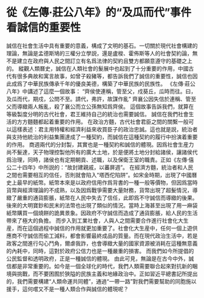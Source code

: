 # 從《左傳·莊公八年》的“及瓜而代”事件看誠信的重要性
誠信在社會生活中具有重要的意義，構成了文明的基石。一切關於現代社會構建的理論，無論是孟德斯鳩的三權分立學説，還是盧梭、霍佈斯等人的社會契約論，無不是建立在政府與人民之間訂立有名爲法律的契約且雙方都願意遵守的基礎之上的。
縱觀人類曆史，誠信在人類社會的髮展中也起到了十分重要的作用，中國古代有很多典故和寓言故事，如曾子殺豬等，都告訴我們了誠信的重要性，誠信也因此成爲了中華民族傳承千年的優良美德，構築了中華民族的民族性。
《左傳·莊公八年》中講述了這麼一個故事：
“齊侯使連稱，管至父，戍葵丘，瓜時而往。曰，及瓜而代，期戍，公問不至。請代，弗許，故謀作亂”
齊襄公因失信於連稱、管至父而導緻兩人叛亂，殺了襄公而立公孫無知爲齊侯。
這個故事告訴我們，就算在等級製度分明的古代社會，君王維持自己的統治也需要誠信。
誠信在我們社會生活的方方麵麵都起着重要的作用。
在政治方麵，古代社會君臣之間的關繫一般可以這樣表述：君主用特權和經濟利益來收買臣子的政治忠誠。這也就是説，統治者與支持他統治的利益集團達成了一種契約，而誠信在這種契約的履行中扮演着重要的作用。
商週兩代的分封製，其實也是一種契約和誠信的體現。因爲社會生産力尚不髮達，天子物理控製他所有的廣大土地，於是便將土地分封給諸侯，讓諸侯代爲治理，同時，諸侯也有定期朝貢、述職，以及保衛王室的職責。正如《左傳·僖公二十四年》中所説的：“故封建親戚，以蕃屏週”。
在經濟方麵，統治者和人民之間也需要相互的信任，否則就會陷入“塔西佗陷阱”。如宋金時期，出現了中國曆史上最早的紙幣。紙幣本來是以政府信用作爲背書的一種一般等價物，但因爲當時貨幣與經濟理論的不成熟，以及因爲戰爭需要大量財務，貨幣出現了超髮情況，導緻了嚴重的通貨膨脹，紙幣在人民中失去了信任，此即爲不守誠信而導緻的後果。後來的大明寶鈔和民末的法幣也出現了類似的情況。當時上海甚至出現了用一麻袋紙幣購買一個燒餅的詭異景象。因政府不守誠信而造成了通貨膨脹，給人民的生活帶來了極大的負擔。
而步入到工業社會，人與人之間需要合作進行社會化大生産，而在這個過程中誠信的作用就更加重要了。社會化大生産中，任何一個上遊供應商不守誠信而偷工減料，都會影響最終成品的質量。而在現代政治生活中，若是政客之間進行勾心鬥角，爾虐我詐，也會導緻大量的國家資源被消耗在這種無意義的內耗中，同時，這對於政府公信力也是一種嚴重的損害。
而我們如今所提倡的公民監督和透明政府，正是一種誠信的體現。
由此可見，無論是在古今中外，誠信都是非常重要的。如今是一個全球化的時代，我們人類需要聯合起來對抗新的睏境與挑戰，而不要困囿於狹隘的民族主義和地緣政治中。正如習近平總書記所提出的，我們需要構建“人類命運共同體”，通過“一帶一路”對我們需要幫助的同胞施以援手，這何嚐又不是一種人類合作與誠信的體現呢？
